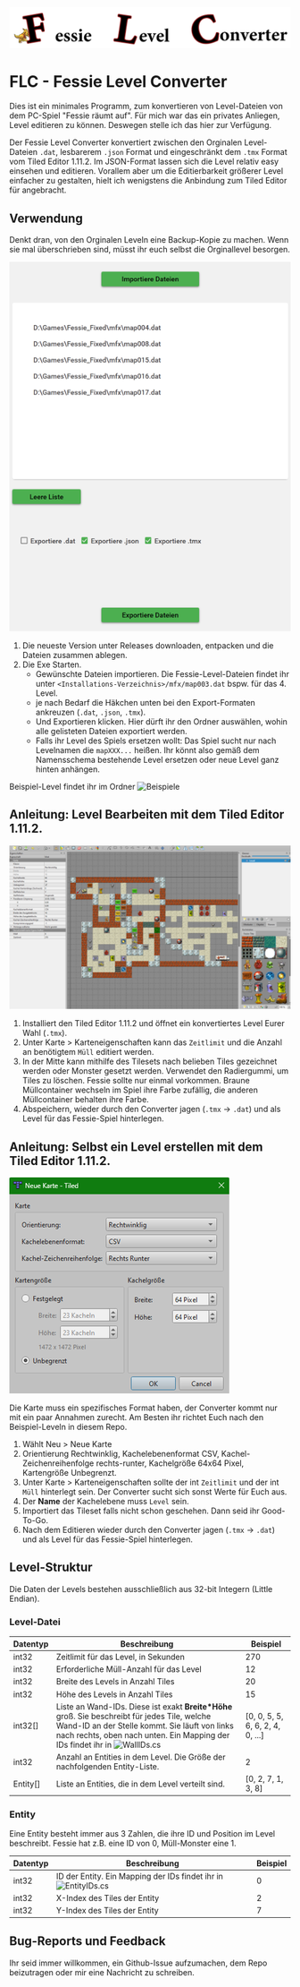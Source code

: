 ![Logo](./FLC-Banner.png)

# FLC - Fessie Level Converter
Dies ist ein minimales Programm, zum konvertieren von Level-Dateien von dem PC-Spiel "Fessie räumt auf".
Für mich war das ein privates Anliegen, Level editieren zu können. Deswegen stelle ich das hier zur Verfügung.

Der Fessie Level Converter konvertiert zwischen den Orginalen Level-Dateien `.dat`, lesbarerem `.json` Format und eingeschränkt dem `.tmx` Format vom Tiled Editor 1.11.2.
Im JSON-Format lassen sich die Level relativ easy einsehen und editieren.
Vorallem aber um die Editierbarkeit größerer Level einfacher zu gestalten, hielt ich wenigstens die Anbindung zum Tiled Editor für angebracht.

## Verwendung
Denkt dran, von den Orginalen Leveln eine Backup-Kopie zu machen. Wenn sie mal überschrieben sind, müsst ihr euch selbst die Orginallevel besorgen.

![Beispiel-Ansicht von FLC](./FLC-Example.png)


1. Die neueste Version unter Releases downloaden, entpacken und die Dateien zusammen ablegen.
2. Die Exe Starten.
    - Gewünschte Dateien importieren. Die Fessie-Level-Dateien findet ihr unter `<Installations-Verzeichnis>/mfx/map003.dat` bspw. für das 4. Level.
    - je nach Bedarf die Häkchen unten bei den Export-Formaten ankreuzen (`.dat`, `.json`, `.tmx`).
    - Und Exportieren klicken. Hier dürft ihr den Ordner auswählen, wohin alle gelisteten Dateien exportiert werden.
    - Falls ihr Level des Spiels ersetzen wollt: Das Spiel sucht nur nach Levelnamen die `mapXXX...` heißen. Ihr könnt also gemäß dem Namensschema bestehende Level ersetzen oder neue Level ganz hinten anhängen.

Beispiel-Level findet ihr im Ordner ![Beispiele](https://github.com/etothepii4/Fessie-Level-Converter/tree/main/Beispiele)

## Anleitung: Level Bearbeiten mit dem Tiled Editor 1.11.2.
![Beispiel-Level in Tiled](./Example-Level.png)

1. Installiert den Tiled Editor 1.11.2 und öffnet ein konvertiertes Level Eurer Wahl (`.tmx`).
2. Unter Karte > Karteneigenschaften kann das `Zeitlimit` und die Anzahl an benötigtem `Müll` editiert werden.
3. In der Mitte kann mithilfe des Tilesets nach belieben Tiles gezeichnet werden oder Monster gesetzt werden. Verwendet den Radiergummi, um Tiles zu löschen.
Fessie sollte nur einmal vorkommen. Braune Müllcontainer wechseln im Spiel ihre Farbe zufällig, die anderen Müllcontainer behalten ihre Farbe.
4. Abspeichern, wieder durch den Converter jagen (`.tmx` -> `.dat`) und als Level für das Fessie-Spiel hinterlegen.

## Anleitung: Selbst ein Level erstellen mit dem Tiled Editor 1.11.2.
![Beispiel-Ansicht von FLC](./new-map.png)

Die Karte muss ein spezifisches Format haben, der Converter kommt nur mit ein paar Annahmen zurecht. Am Besten ihr richtet Euch nach den Beispiel-Leveln in diesem Repo.
1. Wählt Neu > Neue Karte
2. Orientierung Rechtwinklig, Kachelebenenformat CSV, Kachel-Zeichenreihenfolge rechts-runter, Kachelgröße 64x64 Pixel, Kartengröße Unbegrenzt.
3. Unter Karte > Karteneigenschaften sollte der int `Zeitlimit` und der int `Müll` hinterlegt sein. Der Converter sucht sich sonst Werte für Euch aus.
4. Der **Name** der Kachelebene muss `Level` sein.
5. Importiert das Tileset falls nicht schon geschehen. Dann seid ihr Good-To-Go.
6. Nach dem Editieren wieder durch den Converter jagen (`.tmx` -> `.dat`) und als Level für das Fessie-Spiel hinterlegen.

## Level-Struktur
Die Daten der Levels bestehen ausschließlich aus 32-bit Integern (Little Endian).

### Level-Datei
|  Datentyp | Beschreibung | Beispiel |
| ---| --- | --- |
| int32  | Zeitlimit für das Level, in Sekunden  | 270 |
| int32  | Erforderliche Müll-Anzahl für das Level  | 12 |
| int32  | Breite des Levels in Anzahl Tiles | 20 |
| int32  | Höhe des Levels in Anzahl Tiles | 15 |
| int32[]  | Liste an Wand-IDs. Diese ist exakt **Breite*Höhe** groß. Sie beschreibt für jedes Tile, welche Wand-ID an der Stelle kommt. Sie läuft von links nach rechts, oben nach unten. Ein Mapping der IDs findet ihr in ![WallIDs.cs](https://github.com/etothepii4/Fessie-Level-Converter/blob/main/FessieLevelConverter/Fessie/WallIDs.cs) | [0, 0, 5, 5, 6, 6, 2, 4, 0, ...] |
| int32  | Anzahl an Entities in dem Level. Die Größe der nachfolgenden Entity-Liste. | 2 |
| Entity[]  | Liste an Entities, die in dem Level verteilt sind. | [0, 2, 7, 1, 3, 8] |

### Entity
Eine Entity besteht immer aus 3 Zahlen, die ihre ID und Position im Level beschreibt. Fessie hat z.B. eine ID von 0, Müll-Monster eine 1.

|  Datentyp | Beschreibung | Beispiel |
| ---| --- | --- |
| int32  | ID der Entity. Ein Mapping der IDs findet ihr in ![EntityIDs.cs](https://github.com/etothepii4/Fessie-Level-Converter/blob/main/FessieLevelConverter/Fessie/EntityIDs.cs) | 0 |
| int32  | X-Index des Tiles der Entity | 2 |
| int32  | Y-Index des Tiles der Entity | 7 |

## Bug-Reports und Feedback
Ihr seid immer willkommen, ein Github-Issue aufzumachen, dem Repo beizutragen oder mir eine Nachricht zu schreiben.